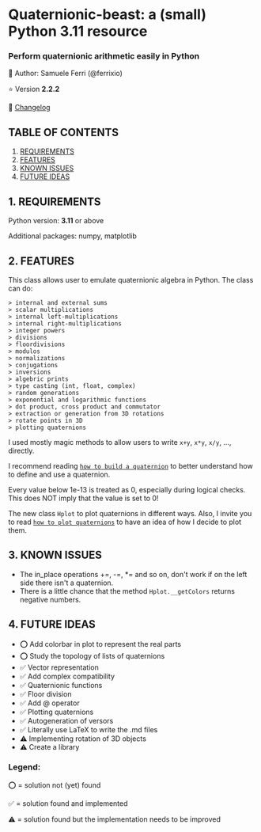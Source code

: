 # Quaternionic-beast: a (small) Python 3.11 resource
### Perform quaternionic arithmetic easily in Python

:dragon: Author: Samuele Ferri (@ferrixio)

:star: Version **2.2.2**

:scroll: [Changelog](https://github.com/ferrixio/Quaternionic-beasts/blob/main/docs/CHANGELOG.md)

## TABLE OF CONTENTS 

1. [REQUIREMENTS](#1-requirements)
2. [FEATURES](#2-features)
3. [KNOWN ISSUES](#3-known-issues)
4. [FUTURE IDEAS](#4-future-ideas)

## 1. REQUIREMENTS

Python version: **3.11** or above

Additional packages: numpy, matplotlib

## 2. FEATURES

This class allows user to emulate quaternionic algebra in Python. The class can do:

	> internal and external sums
	> scalar multiplications
	> internal left-multiplications
	> internal right-multiplications
	> integer powers
	> divisions
	> floordivisions
	> modulos
	> normalizations
	> conjugations
	> inversions
	> algebric prints
	> type casting (int, float, complex)
	> random generations
	> exponential and logarithmic functions
	> dot product, cross product and commutator
	> extraction or generation from 3D rotations
	> rotate points in 3D
	> plotting quaternions

I used mostly magic methods to allow users to write `x+y`, `x*y`, `x/y`, ..., directly.

I recommend reading [`how to build a quaternion`](https://github.com/ferrixio/Quaternionic-beasts/blob/main/docs/How%20to%20build%20a%20quaternion.md) to better understand how to define and use a quaternion.

Every value below 1e-13 is treated as 0, especially during logical checks. This does NOT imply that the value is set to 0!

The new class `Hplot` to plot quaternions in different ways. Also, I invite you to read [`how to plot quaternions`](https://github.com/ferrixio/Quaternionic-beasts/blob/main/docs/How%20to%20plot%20quaternions.md) to have an idea of how I decide to plot them. 

## 3. KNOWN ISSUES

+ The in_place operations +=, -=, *= and so on, don't work if on the left side there isn't a quaternion.
+ There is a little chance that the method `Hplot.__getColors` returns negative numbers.

## 4. FUTURE IDEAS

+ :o: Add colorbar in plot to represent the real parts
+ :o: Study the topology of lists of quaternions
+ :white_check_mark: Vector representation
+ :white_check_mark: Add complex compatibility
+ :white_check_mark: Quaternionic functions
+ :white_check_mark: Floor division
+ :white_check_mark: Add @ operator
+ :white_check_mark: Plotting quaternions
+ :white_check_mark: Autogeneration of versors
+ :white_check_mark: Literally use LaTeX to write the .md files
+ :warning: Implementing rotation of 3D objects
+ :warning: Create a library

### Legend:
:o: = solution not (yet) found

:white_check_mark: = solution found and implemented

:warning: = solution found but the implementation needs to be improved
